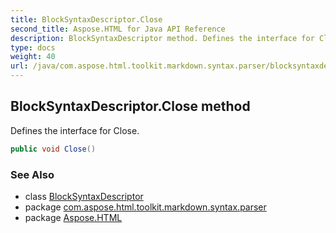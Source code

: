 ```yaml
---
title: BlockSyntaxDescriptor.Close
second_title: Aspose.HTML for Java API Reference
description: BlockSyntaxDescriptor method. Defines the interface for Close
type: docs
weight: 40
url: /java/com.aspose.html.toolkit.markdown.syntax.parser/blocksyntaxdescriptor/close/
---
```

## BlockSyntaxDescriptor.Close method

Defines the interface for Close.

```java
public void Close()
```

### See Also

* class [BlockSyntaxDescriptor](../)
* package [com.aspose.html.toolkit.markdown.syntax.parser](../../blocksyntaxdescriptor/)
* package [Aspose.HTML](../../../)
